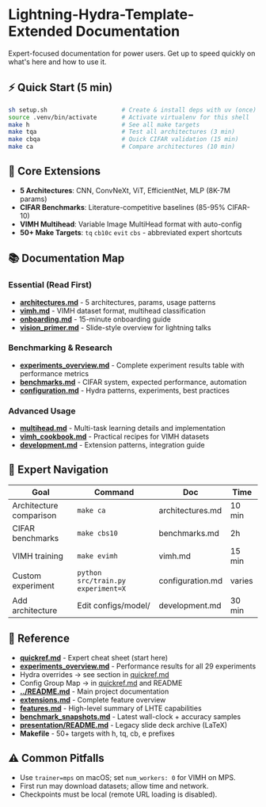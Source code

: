 # Lightning-Hydra-Template-Extended Documentation

Expert-focused documentation for power users. Get up to speed quickly on what's here and how to use it.

## ⚡ Quick Start (5 min)
```bash
sh setup.sh                     # Create & install deps with uv (once)
source .venv/bin/activate       # Activate virtualenv for this shell
make h                          # See all make targets
make tqa                        # Test all architectures (3 min)
make cbqa                       # Quick CIFAR validation (15 min)
make ca                         # Compare architectures (10 min)
```

## 🎯 Core Extensions
- **5 Architectures**: CNN, ConvNeXt, ViT, EfficientNet, MLP (8K-7M params)
- **CIFAR Benchmarks**: Literature-competitive baselines (85-95% CIFAR-10)
- **VIMH Multihead**: Variable Image MultiHead format with auto-config
- **50+ Make Targets**: `tq` `cb10c` `evit` `cbs` - abbreviated expert shortcuts

## 📚 Documentation Map

### Essential (Read First)
- **[architectures.md](architectures.md)** - 5 architectures, params, usage patterns
- **[vimh.md](vimh.md)** - VIMH dataset format, multihead classification
- **[onboarding.md](onboarding.md)** - 15-minute onboarding guide
- **[vision_primer.md](vision_primer.md)** - Slide-style overview for lightning talks

### Benchmarking & Research
- **[experiments_overview.md](experiments_overview.md)** - Complete experiment results table with performance metrics
- **[benchmarks.md](benchmarks.md)** - CIFAR system, expected performance, automation
- **[configuration.md](configuration.md)** - Hydra patterns, experiments, best practices

### Advanced Usage
- **[multihead.md](multihead.md)** - Multi-task learning details and implementation
- **[vimh_cookbook.md](vimh_cookbook.md)** - Practical recipes for VIMH datasets
- **[development.md](development.md)** - Extension patterns, integration guide

## 🔧 Expert Navigation
| Goal | Command | Doc | Time |
|------|---------|-----|------|
| Architecture comparison | `make ca` | architectures.md | 10 min |
| CIFAR benchmarks | `make cbs10` | benchmarks.md | 2h |
| VIMH training | `make evimh` | vimh.md | 15 min |
| Custom experiment | `python src/train.py experiment=X` | configuration.md | varies |
| Add architecture | Edit configs/model/ | development.md | 30 min |

## 📖 Reference
- **[quickref.md](quickref.md)** - Expert cheat sheet (start here)
- **[experiments_overview.md](experiments_overview.md)** - Performance results for all 29 experiments
- Hydra overrides → see section in [quickref.md](quickref.md)
- Config Group Map → in [quickref.md](quickref.md#config-group-map) and README
- **[../README.md](../README.md)** - Main project documentation
- **[extensions.md](extensions.md)** - Complete feature overview
- **[features.md](features.md)** - High-level summary of LHTE capabilities
- **[benchmark_snapshots.md](benchmark_snapshots.md)** - Latest wall-clock + accuracy samples
- **[presentation/README.md](presentation/README.md)** - Legacy slide deck archive (LaTeX)
- **Makefile** - 50+ targets with h, tq, cb, e prefixes

## ⚠️ Common Pitfalls
- Use `trainer=mps` on macOS; set `num_workers: 0` for VIMH on MPS.
- First run may download datasets; allow time and network.
- Checkpoints must be local (remote URL loading is disabled).

